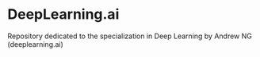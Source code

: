 # DeepLearning.ai
Repository dedicated to the specialization in Deep Learning by Andrew NG (deeplearning.ai)
